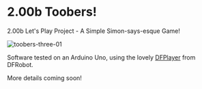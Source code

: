 # 2.00b Toobers!
2.00b Let's Play Project - A Simple Simon-says-esque Game!

![toobers-three-01](https://user-images.githubusercontent.com/276204/151922931-3098fd76-6870-4891-96a3-2523f05bd8a4.png)

Software tested on an Arduino Uno, using the lovely [DFPlayer](https://www.dfrobot.com/product-1121.html) from DFRobot. 

More details coming soon!
